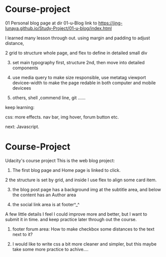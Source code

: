 # Course-project
01 Personal blog page
at dir 01-u-Blog
link to
https://jing-lunaya.github.io/Study-Project/01-u-blog/index.html

I learned many lesson through out.
using margin and padding to adjust distance,

2 grid to structure whole page, and flex to define in detailed small div

3. set main typography first, structure 2nd, then move into detailed components

4. use media query to make size responsible, use metatag viewport devicee-width to make the page redable in both computer and mobile devicees


5. others, shell ,commend line, git ......


keep learning:

css: more effects. nav bar, img hover, forum button etc.

next: Javascript.



# Course-Project
Udacity's course project
This is the web blog project:

1. The first blog page and Home page is linked to click.

2 the structure is set by grid, and inside I use flex to align some card item.

3. the blog post page has a background img at the subtitle area,  and below the content has an Author area

4. the social link area is at footer^_^


A few little details I feel I could improve more and better, but I want to submit it in time. and keep practice later through out the course.

1. footer forum area: How to make checkbox some distances to the text next to it?

2. I would like to write css a bit more cleaner and simpler, but this maybe take some more practice to achive....  
